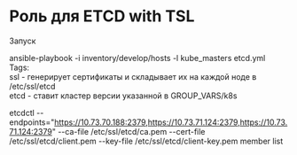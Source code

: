 # Роль для ETCD with TSL

Запуск

ansible-playbook -i inventory/develop/hosts -l kube_masters etcd.yml  
Tags:  
ssl - генерирует сертификаты и складывает их на каждой ноде в  /etc/ssl/etcd  
etcd - ставит кластер версии указанной в GROUP_VARS/k8s  


etcdctl --endpoints="https://10.73.70.188:2379,https://10.73.71.124:2379,https://10.73.71.124:2379" --ca-file /etc/ssl/etcd/ca.pem --cert-file /etc/ssl/etcd/client.pem --key-file /etc/ssl/etcd/client-key.pem member list  
